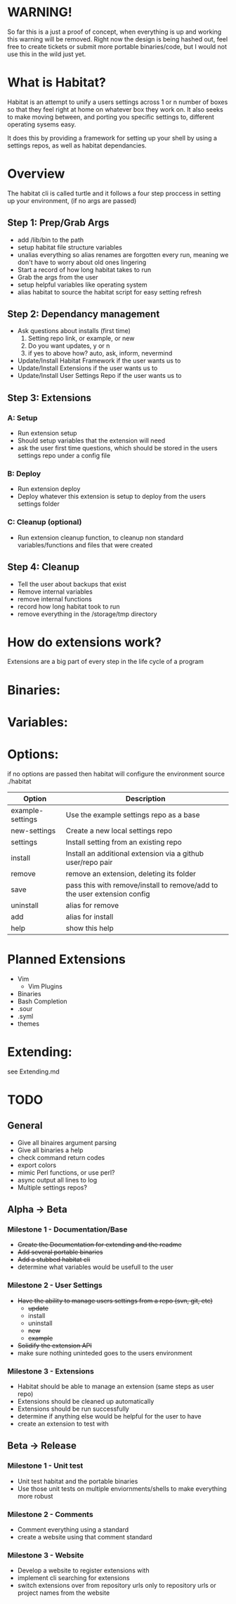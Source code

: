 # WARNING!
So far this is a just a proof of concept, when everything is up and working this warning will be removed. Right now the design is being hashed out, feel free to create tickets or submit more portable binaries/code, but I would not use this in the wild just yet.

# What is Habitat?
Habitat is an attempt to unify a users settings across 1 or n number of boxes so that they feel right at home on whatever box they work on. It also seeks to make moving between, and porting you specific settings to, different operating sysems easy.

It does this by providing a framework for setting up your shell by using a settings repos, as well as habitat dependancies.

# Overview
The habitat cli is called turtle and it follows a four step proccess in setting up your environment, (if no args are passed)

## Step 1: Prep/Grab Args
* add /lib/bin to the path
* setup habitat file structure variables
* unalias everything so alias renames are forgotten every run, meaning we don't have to worry about old ones lingering
* Start a record of how long habitat takes to run
* Grab the args from the user
* setup helpful variables like operating system
* alias habitat to source the habitat script for easy setting refresh

## Step 2: Dependancy management
* Ask questions about installs (first time)
    1. Setting repo link, or example, or new
    2. Do you want updates, y or n
    3. if yes to above how? auto, ask, inform, nevermind
* Update/Install Habitat Framework if the user wants us to
* Update/Install Extensions if the user wants us to
* Update/Install User Settings Repo if the user wants us to


## Step 3: Extensions
### A: Setup
* Run extension setup
* Should setup variables that the extension will need
* ask the user first time questions, which should be stored in the users settings repo under a config file

### B: Deploy
* Run extension deploy
* Deploy whatever this extension is setup to deploy from the users settings folder

### C: Cleanup (optional)
* Run extension cleanup function, to cleanup non standard variables/functions and files that were created

## Step 4: Cleanup
* Tell the user about backups that exist
* Remove internal variables
* remove internal functions
* record how long habitat took to run
* remove everything in the /storage/tmp directory

# How do extensions work?
Extensions are a big part of every step in the life cycle of a program

# Binaries:

# Variables:

# Options:
if no options are passed then habitat will configure the environment
source ./habitat <options>


| Option           | Description                                                              |
|------------------|--------------------------------------------------------------------------|
| example-settings | Use the example settings repo as a base                                  |
| new-settings     | Create a new local settings repo                                         |
| settings         | Install setting from an existing repo                                    |
| install          | Install an additional extension via a github user/repo pair              |
| remove           | remove an extension, deleting its folder                                 |
| save             | pass this with remove/install to remove/add to the user extension config |
| uninstall        | alias for remove                                                         |
| add              | alias for install                                                        |
| help             | show this help                                                           |

# Planned Extensions
* Vim
    * Vim Plugins
* Binaries
* Bash Completion
* .sour
* .syml
* themes

# Extending:
see Extending.md

# TODO
## General
* Give all binaires argument parsing
* Give all binaries a help
* check command return codes
* export colors
* mimic Perl functions, or use perl?
* async output all lines to log
* Multiple settings repos?

## Alpha -> Beta
### Milestone 1 - Documentation/Base
* ~~Create the Documentation for extending and the readme~~
* ~~Add several portable binaries~~
* ~~Add a stubbed habitat cli~~
* determine what variables would be usefull to the user

### Milestone 2 - User Settings
* ~~Have the ability to manage users settings from a repo (svn, git, etc)~~
    * ~~update~~
    * install
    * uninstall
    * ~~new~~
    * ~~example~~
* ~~Solidify the extension API~~
* make sure nothing uninteded goes to the users environment

### Milestone 3 - Extensions
* Habitat should be able to manage an extension (same steps as user repo)
* Extensions should be cleaned up automatically
* Extensions should be run successfully
* determine if anything else would be helpful for the user to have
* create an extension to test with


## Beta -> Release
### Milestone 1 - Unit test
* Unit test habitat and the portable binaries
* Use those unit tests on multiple enviornments/shells to make everything more robust

### Milestone 2 - Comments
* Comment everything using a standard
* create a website using that comment standard

### Milestone 3 - Website
* Develop a website to register extensions with
* implement cli searching for extensions
* switch extensions over from repository urls only to repository urls or project names from the website
